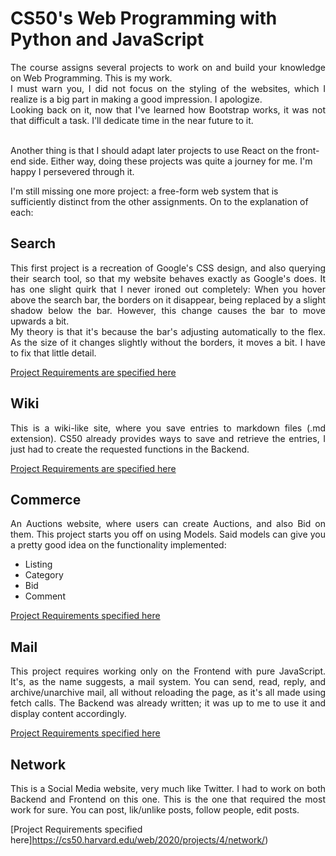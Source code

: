 # CS50's Web Programming with Python and JavaScript

<p align="justify">The course assigns several projects to work on and build your knowledge on Web Programming. This is my work. <br>
I must warn you, I did not focus on the styling of the websites, which I realize is a big part in making a good impression. I apologize. <br>
Looking back on it, now that I've learned how Bootstrap works, it was not that difficult a task. I'll dedicate time in the near future to it. <br><br>

Another thing is that I should adapt later projects to use React on the front-end side. Either way, doing these projects was quite a journey for me.
I'm happy I persevered through it. <br>

I'm still missing one more project: a free-form web system that is sufficiently distinct from the other assignments. On to the explanation of each: <br> </p>

## Search

<p align="justify">This first project is a recreation of Google's CSS design, and also querying their search tool, so that my website behaves
exactly as Google's does.
It has one slight quirk that I never ironed out completely: When you hover above the search bar, the borders on it disappear, being replaced by a slight shadow below
the bar. However, this change causes the bar to move upwards a bit. <br>
My theory is that it's because the bar's adjusting automatically to the flex.
As the size of it changes slightly without the borders, it moves a bit. I have to fix that little detail.
</p>

[Project Requirements are specified here](https://cs50.harvard.edu/web/2020/projects/0/search/)

## Wiki

<p align="justify">This is a wiki-like site, where you save entries to markdown files (.md extension). CS50 already provides ways to save and retrieve the entries,
I just had to create the requested functions in the Backend. </p>

[Project Requirements are specified here](https://cs50.harvard.edu/web/2020/projects/1/wiki/)

## Commerce

<p align="justify">An Auctions website, where users can create Auctions, and also Bid on them. This project starts you off on using Models.
 Said models can give you a pretty good idea on the functionality implemented:</p>

<ul>
  <li>Listing</li>
  <li>Category</li>
  <li>Bid</li>
  <li>Comment</li>
</ul>

[Project Requirements specified here](https://cs50.harvard.edu/web/2020/projects/2/commerce/)

## Mail

<p align="justify">This project requires working only on the Frontend with pure JavaScript. It's, as the name suggests, a mail system.
 You can send, read, reply, and archive/unarchive mail, all without reloading the page, as it's all made using fetch calls.
  The Backend was already written; it was up to me to use it and display content accordingly.</p>

[Project Requirements specified here](https://cs50.harvard.edu/web/2020/projects/3/mail/)

## Network

<p align="justify">This is a Social Media website, very much like Twitter. I had to work on both Backend and Frontend on this one. 
This is the one that required the most work for sure. You can post, lik/unlike posts, follow people, edit posts.</p>

[Project Requirements specified here]https://cs50.harvard.edu/web/2020/projects/4/network/)
